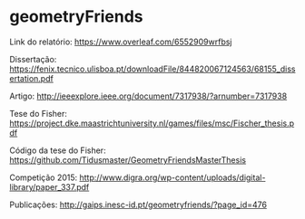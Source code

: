 # geometryFriends

Link do relatório: https://www.overleaf.com/6552909wrfbsj

Dissertação: https://fenix.tecnico.ulisboa.pt/downloadFile/844820067124563/68155_dissertation.pdf

Artigo: http://ieeexplore.ieee.org/document/7317938/?arnumber=7317938

Tese do Fisher: https://project.dke.maastrichtuniversity.nl/games/files/msc/Fischer_thesis.pdf

Código da tese do Fisher: https://github.com/Tidusmaster/GeometryFriendsMasterThesis

Competição 2015: http://www.digra.org/wp-content/uploads/digital-library/paper_337.pdf

Publicações: http://gaips.inesc-id.pt/geometryfriends/?page_id=476
